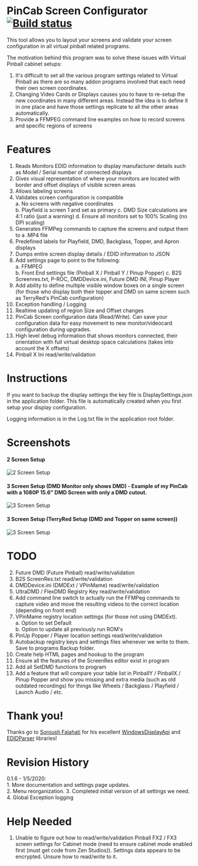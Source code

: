 # PinCab Screen Configurator [![Build status](https://ci.appveyor.com/api/projects/status/rdqo2s3b82l0gpe7?svg=true)](https://ci.appveyor.com/project/xantari/PinCab.Configurator)
This tool allows you to layout your screens and validate your screen configuration in all virtual pinball related programs.

The motivation behind this program was to solve these issues with Virtual Pinball cabinet setups:

1. It's difficult to set all the various program settings related to Virtual Pinball as there are so many addon programs involved that each need their own screen coordinates.
2. Changing Video Cards or Displays causes you to have to re-setup the new coordinates in many different areas. Instead the idea is to define it in one place and have those settings
replicate to all the other areas automatically.
3. Provide a FFMPEG command line examples on how to record screens and specific regions of screens

# Features

1. Reads Monitors EDID information to display manufacturer details such as Model / Serial number of connected displays
2. Gives visual representation of where your monitors are located with border and offset displays of visible screen areas
3. Allows labeling screens
4. Validates screen configuration is compatible   
	a. No screens with negative coordinates  
	b. Playfield is screen 1 and set as primary
	c. DMD Size calculations are 4:1 ratio (just a warning)
	d. Ensure all monitors set to 100% Scaling (no DPI scaling)
5. Generates FFMPeg commands to capture the screens and output them to a .MP4 file
6. Predefined labels for Playfield, DMD, Backglass, Topper, and Apron displays
7. Dumps entire screen display details / EDID information to JSON
8. Add settings page to point to the following:  
   	a. FFMPEG  
	b. Front End settings file (Pinball X / Pinball Y / Pinup Popper)
	c. B2S Screenres.txt, P-ROC, DMDDevice.ini, Future DMD INI, Pinup Player
9. Add ability to define multiple visible window boxes on a single screen (for those who display both their topper and DMD on same screen such as TerryRed's PinCab configuration)
10. Exception handling / Logging
11. Realtime updating of region Size and Offset changes
12. PinCab Screen configuration data (Read/Write). Can save your configuration data for easy movement to new monitor/videocard configuration during upgrades.
13. High level debug information that shows monitors connected, their orientation with full virtual desktop space calculations (takes into account the X offsets)
14. Pinball X Ini read/write/validation

# Instructions

If you want to backup the display settings the key file is DisplaySettings.json in the application folder. This file is automatically created when you first setup your display configuration.

Logging information is in the Log.txt file in the application root folder.

# Screenshots

#### 2 Screen Setup  

![2 Screen Setup](https://github.com/xantari/PinCab.Configurator/raw/master/Screenshots/Screenshot_2Screens.png "2 Screen Setup")

#### 3 Screen Setup (DMD Monitor only shows DMD) - Example of my PinCab with a 1080P 15.6" DMD Screen with only a DMD cutout.
![3 Screen Setup](https://github.com/xantari/PinCab.Configurator/raw/master/Screenshots/Screenshot_3Screens.png "3 Screen Setup")

#### 3 Screen Setup (TerryRed Setup (DMD and Topper on same screen))
![3 Screen Setup](https://github.com/xantari/PinCab.Configurator/raw/master/Screenshots/Screenshot_3ScreensV2.png "3 Screen Setup")

# TODO
2. Future DMD (Future Pinball) read/write/validation
3. B2S ScreenRes.txt read/write/validation
4. DMDDevice.ini (DMDExt / VPinMame) read/write/validation
6. UltraDMD / FlexDMD Registry Key read/write/validation
10. Add command line switch to actually run the FFMPeg commands to capture video and move the resulting videos to the correct location (depending on front end)
13. VPinMame registry location settings (for those not using DMDExt).  
	a. Option to set Default  
	b. Option to update all previously run ROM's   
14. PinUp Popper / Player location settings read/write/validation
17. Autobackup registry keys and settings files whenever we write to them. Save to programs Backup folder.
19. Create help HTML pages and hookup to the program
21. Ensure all the features of the ScreenRes editor exist in program
22. Add all SetDMD functions to program
23. Add a feature that will compare your table list in PinballY / PinballX / Pinup Popper and show you missing and extra media (such as old outdated recordings)
for things like Wheels / Backglass / Playfield / Launch Audio / etc.


# Thank you!
Thanks go to [Soroush Falahati](https://github.com/falahati) for his excellent [WindowsDisplayApi](https://github.com/falahati/WindowsDisplayAPI) and [EDIDParser](https://github.com/falahati/EDIDParser) libraries!

# Revision History

0.1.6 - 1/5/2020:  
	1. More documentation and settings page updates.  
	2. Menu reorganization. 
	3. Completed initial version of all settings we need.
	4. Global Exception logging

# Help Needed

1. Unable to figure out how to read/write/validation Pinball FX2 / FX3 screen settings for Cabinet mode (need to ensure cabinet mode enabled first (must get code from Zen Studios)).
Settings data appears to be encrypted. Unsure how to read/write to it.